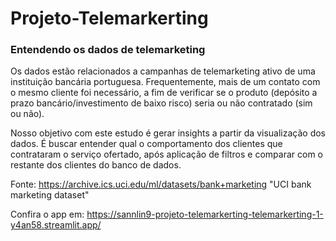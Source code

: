 # Projeto-Telemarkerting

### Entendendo os dados de telemarketing

Os dados estão relacionados a campanhas de telemarketing ativo de uma instituição bancária portuguesa. Frequentemente, mais de um contato com o mesmo cliente foi necessário, a fim de verificar se o produto (depósito a prazo bancário/investimento de baixo risco) seria ou não contratado (sim ou não).

Nosso objetivo com este estudo é gerar insights a partir da visualização dos dados.
É buscar entender qual o comportamento dos clientes que contrataram o serviço ofertado, após aplicação de filtros e comparar com o restante dos clientes do banco de dados.


Fonte:  <https://archive.ics.uci.edu/ml/datasets/bank+marketing> "UCI bank marketing dataset"

Confira o app em: <https://sannlin9-projeto-telemarkerting-telemarkerting-1-y4an58.streamlit.app/>



